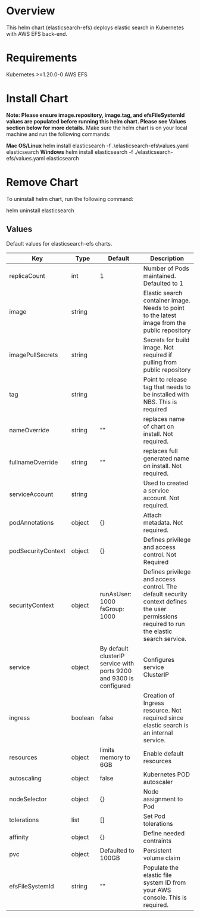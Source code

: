 # Overview
This helm chart (elasticsearch-efs) deploys elastic search in Kubernetes with AWS EFS back-end.

# Requirements
Kubernetes >=1.20.0-0
AWS EFS

# Install Chart
**Note: Please ensure image.repository, image.tag, and efsFileSystemId values are populated before running this helm chart. Please see Values section below for more details.**
Make sure the helm chart is on your local machine and run the following commands:

**Mac OS/Linux**
helm install elasticsearch -f .\elasticsearch-efs\values.yaml elasticsearch
**Windows**
helm install elasticsearch -f ./elasticsearch-efs/values.yaml elasticsearch

# Remove Chart
To uninstall helm chart, run the following command:

helm uninstall elasticsearch

## Values

Default values for elasticsearch-efs charts.

| Key | Type | Default | Description |
| -------------- | -------------- | -------------- | -------------- |
| replicaCount | int | 1 | Number of Pods maintained. Defaulted to 1 |
| image | string |  |  Elastic search container image. Needs to point to the latest image from the public repository  |
| imagePullSecrets | string |  | Secrets for build image. Not required if pulling from public repository  |
| tag | string |  | Point to release tag that needs to be installed with NBS. This is required  |
| nameOverride | string | "" | replaces name of chart on install. Not required. |
| fullnameOverride | string | "" | replaces full generated name on install. Not required. |
| serviceAccount | string |  | Used to created a service account. Not required. |
| podAnnotations | object | {} | Attach metadata. Not required. |
| podSecurityContext | object | {} | Defines privilege and access control. Not Required |
| securityContext | object | runAsUser: 1000 fsGroup: 1000 | Defines privilege and access control. The default security context defines the user permissions required to run the elastic search service. |
| service | object | By default clusterIP service with ports 9200 and 9300 is configured | Configures service ClusterIP |
| ingress | boolean | false | Creation of Ingress resource. Not required since elastic search is an internal service. |
| resources | object | limits memory to 6GB | Enable default resources |
| autoscaling | object | false | Kubernetes POD autoscaler |
| nodeSelector | object | {} | Node assignment to Pod |
| tolerations | list | [] | Set Pod tolerations |
| affinity | object | {} | Define needed contraints |
| pvc | object | Defaulted to 100GB | Persistent volume claim |
| efsFileSystemId | string | "" | Populate the elastic file system ID from your AWS console. This is required. |
